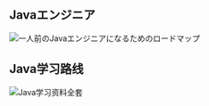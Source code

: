 ## Javaエンジニア

![一人前のJavaエンジニアになるためのロードマップ](https://qiita.com/haruto167/items/5a784df032518277f4a0)   

## Java学习路线  
![Java学习资料全套](https://www.zhihu.com/question/56110328?utm_source=wechat_session&utm_medium=social&from=singlemessage&isappinstalled=0)   